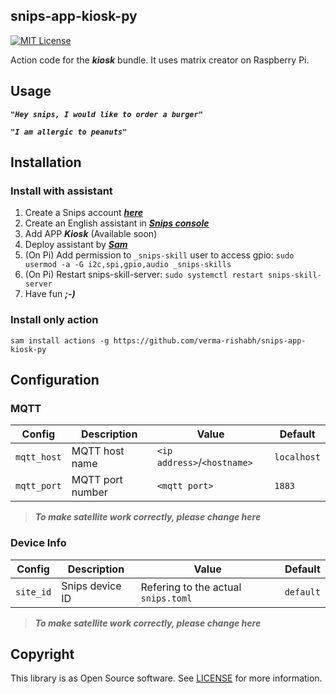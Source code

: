 ## snips-app-kiosk-py
[![MIT License](https://img.shields.io/badge/license-MIT-blue.svg)](https://github.com/snipsco/snips-app-relay-switch/blob/master/LICENSE)

Action code for the ***kiosk*** bundle. It uses matrix creator on Raspberry Pi.

## Usage
***```"Hey snips, I would like to order a burger"```***

***```"I am allergic to peanuts"```***

## Installation

### Install with assistant
1. Create a Snips account ***[here](https://console.snips.ai/?ref=Qr4Gq17mkPk)***
2. Create an English assistant in ***[Snips console](https://console.snips.ai/)***
3. Add APP ***Kiosk*** (Available soon)
4. Deploy assistant by ***[Sam](https://snips.gitbook.io/documentation/console/deploy-your-assistant)***
5. (On Pi) Add permission to `_snips-skill` user to access gpio: `sudo usermod -a -G i2c,spi,gpio,audio _snips-skills`
6. (On Pi) Restart snips-skill-server: `sudo systemctl restart snips-skill-server`
7. Have fun ***;-)***

### Install only action
```
sam install actions -g https://github.com/verma-rishabh/snips-app-kiosk-py
```
## Configuration

### MQTT

| Config | Description | Value | Default |
| --- | --- | --- | --- |
| `mqtt_host` | MQTT host name | `<ip address>`/`<hostname>` | `localhost` |
| `mqtt_port` | MQTT port number | `<mqtt port>` | `1883` |

> ***To make satellite work correctly, please change here***

### Device Info

| Config | Description | Value | Default |
| --- | --- | --- | --- |
| `site_id` | Snips device ID | Refering to the actual `snips.toml` | `default` |

> ***To make satellite work correctly, please change here***




## Copyright

This library is as Open Source software. See [LICENSE](https://github.com/verma-rishabh/snips-app-kiosk-py/blob/master/LICENSE) for more information.
